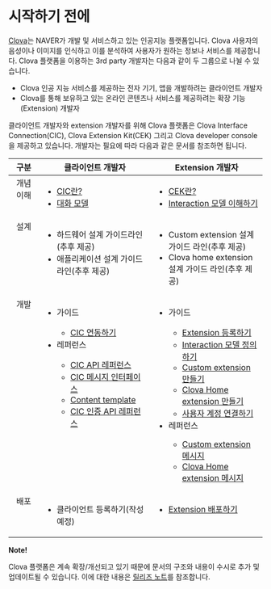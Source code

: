 # 시작하기 전에

[Clova](http://clova.ai)는 NAVER가 개발 및 서비스하고 있는 인공지능 플랫폼입니다. Clova 사용자의 음성이나 이미지를 인식하고 이를 분석하여 사용자가 원하는 정보나 서비스를 제공합니다. Clova 플랫폼을 이용하는 3rd party 개발자는 다음과 같이 두 그룹으로 나뉠 수 있습니다.

* Clova 인공 지능 서비스를 제공하는 전자 기기, 앱을 개발하려는 클라이언트 개발자
* Clova를 통해 보유하고 있는 온라인 콘텐츠나 서비스를 제공하려는 확장 기능(Extension) 개발자

클라이언트 개발자와 extension 개발자를 위해 Clova 플랫폼은 Clova Interface Connection(CIC), Clova Extension Kit(CEK) 그리고 Clova developer console을 제공하고 있습니다. 개발자는 필요에 따라 다음과 같은 문서를 참조하면 됩니다.

<table>
  <thead>
    <tr>
      <th width="12%">구분</th>
      <th width="44%">클라이언트 개발자</th>
      <th width="44%">Extension 개발자</th>
    </tr>
  </thead>
  <tbody style="vertical-align: top;">
    <tr>
      <td style="text-align: center;">개념 이해</td>
      <td>
        <ul>
          <li><a href="CIC/CIC_Overview.html#WhatisCIC">CIC란?</a></li>
          <li><a href="CIC/CIC_Overview.html#DialogModel">대화 모델</a></li>
        </ul>
      </td>
      <td>
        <ul>
          <li><a href="CEK/CEK_Overview.html#WhatisCEK">CEK란?</a></li>
          <li><a href="DevConsole/Guides/CEK/Define_Interaction_Model.html#UnderstandInteractionModel">Interaction 모델 이해하기</a></li>
        </ul>
      </td>
    </tr>
    <tr>
      <td style="text-align: center;">설계</td>
      <td>
        <ul>
          <li>하드웨어 설계 가이드라인(추후 제공)</li>
          <li>애플리케이션 설계 가이드라인(추후 제공)</li>
        </ul>
      </td>
      <td>
        <ul>
          <li>Custom extension 설계 가이드 라인(추후 제공)</li>
          <li>Clova home extension 설계 가이드 라인(추후 제공)</li>
        </ul>
      </td>
    </tr>
    <tr>
      <td style="text-align: center;">개발</td>
      <td>
        <ul>
          <li>가이드</li>
          <ul>
            <li><a href="CIC/Guides/Interact_with_CIC.html">CIC 연동하기</a></li>
          </ul>
          <li>레퍼런스</li>
          <ul>
            <li><a href="CIC/References/CIC_API.html">CIC API 레퍼런스</a></li>
            <li><a href="CIC/References/CIC_API.html#CICInterface">CIC 메시지 인터페이스</a></li>
            <li><a href="CIC/References/Content_Templates.html">Content template</a></li>
            <li><a href="CIC/References/Clova_Auth_API.html">CIC 인증 API 레퍼런스</a></li>
          </ul>
        </ul>
      </td>
      <td>
        <ul>
          <li>가이드</li>
          <ul>
            <li><a href="DevConsole/Guides/CEK/Register_Extension.html">Extension 등록하기</a></li>
            <li><a href="DevConsole/Guides/CEK/Define_Interaction_Model.html">Interaction 모델 정의하기</a></li>
            <li><a href="CEK/Guides/Build_Custom_Extension.html">Custom extension 만들기</a></li>
            <li><a href="CEK/Guides/Build_Clova_Home_Extension.html">Clova Home extension 만들기</a></li>
            <li><a href="CEK/Guides/LinkUserAccount.html">사용자 계정 연결하기</a></li>
          </ul>
          <li>레퍼런스</li>
          <ul>
            <li><a href="CEK/References/CEK_API.html#CustomExtMessage">Custom extension 메시지</a></li>
            <li><a href="CEK/References/CEK_API.html#ClovaHomeExtMessage">Clova Home extension 메시지</a></li>
          </ul>
        </ul>
      </td>
    </tr>
    <tr>
      <td style="text-align: center;">배포</td>
      <td>
        <ul>
          <li>클라이언트 등록하기(작성 예정)</li>
        </ul>
      </td>
      <td>
        <ul>
          <li><a href="DevConsole/Guides/CEK/Deploy_Extension.html">Extension 배포하기</a></li>
        </ul>
      </td>
    </tr>
  </tbody>
</table>

<div class="note">
  <p><strong>Note!</strong></p>
  <p>Clova 플랫폼은 계속 확장/개선되고 있기 때문에 문서의 구조와 내용이 수시로 추가 및 업데이트될 수 있습니다. 이에 대한 내용은 <a href="/Release_Notes.html">릴리즈 노트</a>를 참조합니다.</p>
</div>
